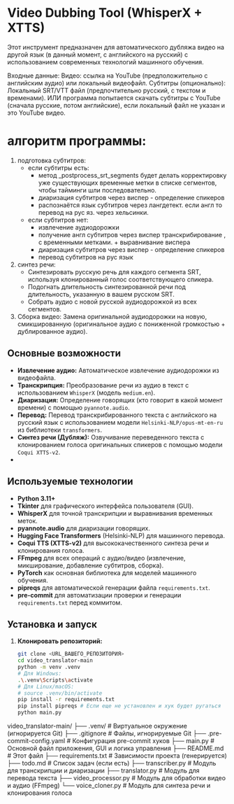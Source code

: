 # Video Dubbing Tool (WhisperX + XTTS)

Этот инструмент предназначен для автоматического дубляжа видео на другой язык (в данный момент, с английского на русский) с использованием современных технологий машинного обучения. 

Входные данные:
    Видео: ссылка на YouTube (предположительно с английским аудио) или локальный видеофайл.
    Субтитры (опционально):
        Локальный SRT/VTT файл (предпочтительно русский, с текстом и временами).
        ИЛИ программа попытается скачать субтитры с YouTube (сначала русские, потом английские), если локальный файл не указан и это YouTube видео.

# алгоритм программы:
1. подготовка субтитров:
    - если субтитры есть:
        * метод _postprocess_srt_segments будет делать корректировку уже существующих временные метки в списке сегментов, чтобы тайминги шли последовательно.
        * диаризация субтитров через виспер - определение спикеров
        * распознаётся язык субтитров через лангдетект. если англ то перевод на рус яз. через хельсинки.
    - если субтитров нет:
        * извлечение аудиодорожки
        * получение англ субтитров через виспер транскрибирование , с временными метками. + выравнивание виспера
        * диаризация субтитров через виспер - определение спикеров
        * перевод субтитров на рус язык
2. синтез речи:
    * Синтезировать русскую речь для каждого сегмента SRT, используя клонированный голос соответствующего спикера.
    * Подогнать длительность синтезированной речи под длительность, указанную в вашем русском SRT.
    * Собрать аудио с новой русской аудиодорожкой из всех сегментов.
3. Сборка видео: Замена оригинальной аудиодорожки на новую, смикшированную (оригинальное аудио с пониженной громкостью + дублированное аудио).




## Основные возможности

*   **Извлечение аудио:** Автоматическое извлечение аудиодорожки из видеофайла.
*   **Транскрипция:** Преобразование речи из аудио в текст с использованием `WhisperX` (модель `medium.en`).
*   **Диаризация:** Определение говорящих (кто говорит в какой момент времени) с помощью `pyannote.audio`.
*   **Перевод:** Перевод транскрибированного текста с английского на русский язык с использованием модели `Helsinki-NLP/opus-mt-en-ru` из библиотеки `transformers`.
*   **Синтез речи (Дубляж):** Озвучивание переведенного текста с клонированием голоса оригинальных спикеров с помощью модели `Coqui XTTS-v2`.
*   


## Используемые технологии

*   **Python 3.11+**
*   **Tkinter** для графического интерфейса пользователя (GUI).
*   **WhisperX** для точной транскрипции и выравнивания временных меток.
*   **pyannote.audio** для диаризации говорящих.
*   **Hugging Face Transformers** (Helsinki-NLP) для машинного перевода.
*   **Coqui TTS (XTTS-v2)** для высококачественного синтеза речи и клонирования голоса.
*   **FFmpeg** для всех операций с аудио/видео (извлечение, микширование, добавление субтитров, сборка).
*   **PyTorch** как основная библиотека для моделей машинного обучения.
*   **pipreqs** для автоматической генерации файла `requirements.txt`.
*   **pre-commit** для автоматизации проверки и генерации `requirements.txt` перед коммитом.

## Установка и запуск

1.  **Клонировать репозиторий:**
    ```bash
    git clone <URL_ВАШЕГО_РЕПОЗИТОРИЯ>
    cd video_translator-main
    python -m venv .venv
    # Для Windows:
    .\.venv\Scripts\activate
    # Для Linux/macOS:
    # source .venv/bin/activate
    pip install -r requirements.txt
    pip install pipreqs # Если еще не установлен и хук будет ругаться
    python main.py
video_translator-main/
├── .venv/                     # Виртуальное окружение (игнорируется Git)
├── .gitignore                 # Файлы, игнорируемые Git
├── .pre-commit-config.yaml    # Конфигурация pre-commit хуков
├── main.py                    # Основной файл приложения, GUI и логика управления
├── README.md                  # Этот файл
├── requirements.txt           # Зависимости проекта (генерируется)
├── todo.md                    # Список задач (если есть)
├── transcriber.py             # Модуль для транскрипции и диаризации
├── translator.py              # Модуль для перевода текста
├── video_processor.py         # Модуль для обработки видео и аудио (FFmpeg)
└── voice_cloner.py            # Модуль для синтеза речи и клонирования голоса